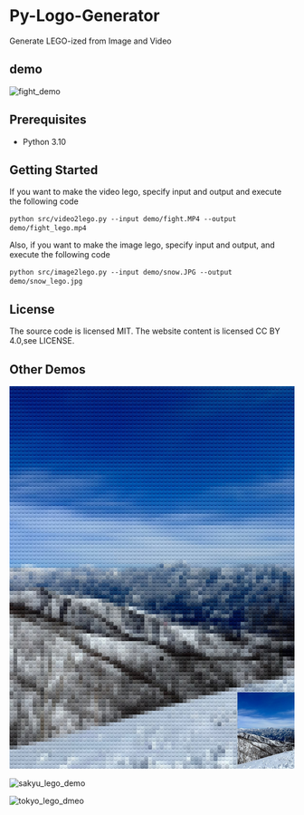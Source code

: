# Py-Logo-Generator
Generate LEGO-ized from Image and Video

## demo
![fight_demo](data/fight_lego.gif)

## Prerequisites

- Python 3.10

## Getting Started

If you want to make the video lego, specify input and output and execute the following code
```
python src/video2lego.py --input demo/fight.MP4 --output demo/fight_lego.mp4
```

Also, if you want to make the image lego, specify input and output, and execute the following code
```
python src/image2lego.py --input demo/snow.JPG --output demo/snow_lego.jpg
```

## License
The source code is licensed MIT. The website content is licensed CC BY 4.0,see LICENSE.

## Other Demos

![snow_lego_demo](demo/snow_lego.jpg)

![sakyu_lego_demo](demo/sakyu_lego.jpg)

![tokyo_lego_dmeo](demo/tokyo_lego.jpg)
